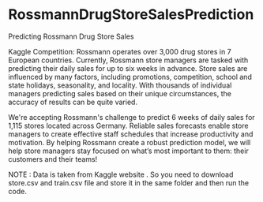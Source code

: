 # RossmannDrugStoreSalesPrediction
Predicting Rossmann Drug Store Sales 

Kaggle Competition: Rossmann operates over 3,000 drug stores in 7 European countries. Currently, Rossmann store managers are tasked with predicting their daily sales for up to six weeks in advance. Store sales are influenced by many factors, including promotions, competition, school and state holidays, seasonality, and locality. With thousands of individual managers predicting sales based on their unique circumstances, the accuracy of results can be quite varied.

We're accepting Rossmann's challenge to predict 6 weeks of daily sales for 1,115 stores located across Germany. Reliable sales forecasts enable store managers to create effective staff schedules that increase productivity and motivation. By helping Rossmann create a robust prediction model, we will help store managers stay focused on what’s most important to them: their customers and their teams!

NOTE :
Data is taken from Kaggle website . So you need to download store.csv and train.csv file and store it in the same folder and then run the code.

